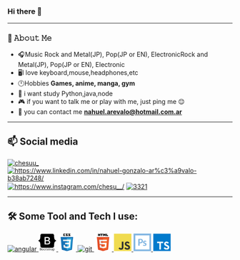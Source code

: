 ### Hi there 👋

----


### 📖 𝙰𝚋𝚘𝚞𝚝 𝙼𝚎 
  - 🎧Music Rock and Metal(JP), Pop(JP or EN), ElectronicRock and Metal(JP), Pop(JP or EN), Electronic
  - 🖥️I love keyboard,mouse,headphones,etc
  - 🕛Hobbies **Games, anime, manga, gym**
  - 📖 i want study Python,java,node
  - 🎮 if you want to talk me or play with me, just ping me 😌
  - 📧 you can contact me **nahuel.arevalo@hotmail.com.ar**
  

----

<div id="search" align='left'>
  <h2>📫 Social media </h2>
  
  <p align="left">
<a href="https://twitter.com/chesuu_" target="blank"><img align="center" src="https://raw.githubusercontent.com/rahuldkjain/github-profile-readme-generator/master/src/images/icons/Social/twitter.svg" alt="chesuu_" height="30" width="40" /></a>
<a href="https://www.linkedin.com/in/nahuel-gonzalo-ar%C3%A9valo-b38ab7248/" target="blank"><img align="center" src="https://raw.githubusercontent.com/rahuldkjain/github-profile-readme-generator/master/src/images/icons/Social/linked-in-alt.svg" alt="https://www.linkedin.com/in/nahuel-gonzalo-ar%c3%a9valo-b38ab7248/" height="30" width="40" /></a>
<a href="https://www.instagram.com/chesu__/" target="blank"><img align="center" src="https://raw.githubusercontent.com/rahuldkjain/github-profile-readme-generator/master/src/images/icons/Social/instagram.svg" alt="https://www.instagram.com/chesu__/" height="30" width="40" /></a>
<a href="https://discord.gg/3321" target="blank"><img align="center" src="https://raw.githubusercontent.com/rahuldkjain/github-profile-readme-generator/master/src/images/icons/Social/discord.svg" alt="3321" height="30" width="40" /></a>
</p>
</div>

----

  <div align="left">
    <h2>🛠 Some Tool and Tech I use:</h2>
  <p align="left"> <a href="https://angular.io" target="_blank" rel="noreferrer"> <img src="https://angular.io/assets/images/logos/angular/angular.svg" alt="angular" width="40" height="40"/> </a> <a href="https://getbootstrap.com" target="_blank" rel="noreferrer"> <img src="https://raw.githubusercontent.com/devicons/devicon/master/icons/bootstrap/bootstrap-plain-wordmark.svg" alt="bootstrap" width="40" height="40"/> </a> <a href="https://www.w3schools.com/css/" target="_blank" rel="noreferrer"> <img src="https://raw.githubusercontent.com/devicons/devicon/master/icons/css3/css3-original-wordmark.svg" alt="css3" width="40" height="40"/> </a> <a href="https://git-scm.com/" target="_blank" rel="noreferrer"> <img src="https://www.vectorlogo.zone/logos/git-scm/git-scm-icon.svg" alt="git" width="40" height="40"/> </a> <a href="https://www.w3.org/html/" target="_blank" rel="noreferrer"> <img src="https://raw.githubusercontent.com/devicons/devicon/master/icons/html5/html5-original-wordmark.svg" alt="html5" width="40" height="40"/> </a> <a href="https://developer.mozilla.org/en-US/docs/Web/JavaScript" target="_blank" rel="noreferrer"> <img src="https://raw.githubusercontent.com/devicons/devicon/master/icons/javascript/javascript-original.svg" alt="javascript" width="40" height="40"/> </a> <a href="https://www.photoshop.com/en" target="_blank" rel="noreferrer"> <img src="https://raw.githubusercontent.com/devicons/devicon/master/icons/photoshop/photoshop-line.svg" alt="photoshop" width="40" height="40"/> </a> <a href="https://www.typescriptlang.org/" target="_blank" rel="noreferrer"> <img src="https://raw.githubusercontent.com/devicons/devicon/master/icons/typescript/typescript-original.svg" alt="typescript" width="40" height="40"/> </a> </p>

  </div>
